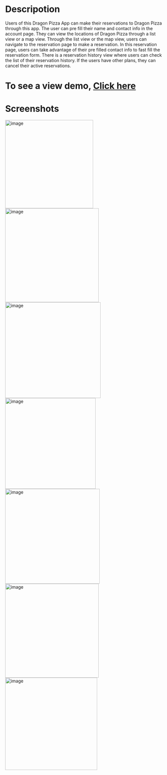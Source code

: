 # Descripotion
Users of this Dragon Pizza App can make their reservations to Dragon Pizza through this app. The user can pre fill their name and contact info in the account page. They can view the locations of Dragon Pizza through a list view or a map view. Through the list view or the map view, users can navigate to the reservation page to make a reservation. In this reservation page, users can take advantage of their pre filled contact info to fast fill the reservation form. There is a reservation history view where users can check the list of their reservation history. If the users have other plans, they can cancel their active reservations.

# To see a view demo, [Click here](https://drive.google.com/file/d/1PU8RGoMuXafel6NYNIqJJZVUG42ho9u6/view?usp=sharing)

# Screenshots
<img width="282" alt="image" src="https://github.com/berrywhj/RestaurantReservation/assets/63690540/427ab218-3535-4440-8f30-3d5d7c4e062b">

<img width="300" alt="image" src="https://github.com/berrywhj/RestaurantReservation/assets/63690540/37f1f8a2-67bf-41b2-8d78-1d9d3c404472">

<img width="306" alt="image" src="https://github.com/berrywhj/RestaurantReservation/assets/63690540/775c1576-6647-44c5-81a4-8b27c81f9725">

<img width="290" alt="image" src="https://github.com/berrywhj/RestaurantReservation/assets/63690540/ee538ce9-7fdb-4fd4-865f-4b5f3df359b5">

<img width="303" alt="image" src="https://github.com/berrywhj/RestaurantReservation/assets/63690540/47d5b997-67d6-46c7-906a-9a7e2de070a3">

<img width="300" alt="image" src="https://github.com/berrywhj/RestaurantReservation/assets/63690540/033976b9-5821-4cc9-bdcc-75d3c48a2b17">

<img width="295" alt="image" src="https://github.com/berrywhj/RestaurantReservation/assets/63690540/6e338292-9cc1-4dd4-90d4-cc8eea6eafd2">
